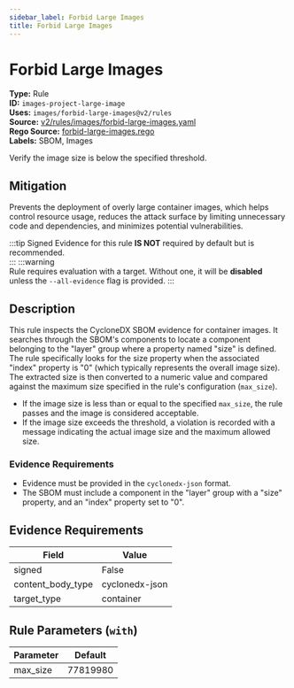 ```yaml
---
sidebar_label: Forbid Large Images
title: Forbid Large Images
---  
```

# Forbid Large Images  
**Type:** Rule  
**ID:** `images-project-large-image`  
**Uses:** `images/forbid-large-images@v2/rules`  
**Source:** [v2/rules/images/forbid-large-images.yaml](https://github.com/scribe-public/sample-policies/blob/main/v2/rules/images/forbid-large-images.yaml)  
**Rego Source:** [forbid-large-images.rego](https://github.com/scribe-public/sample-policies/blob/main/v2/rules/images/forbid-large-images.rego)  
**Labels:** SBOM, Images  

Verify the image size is below the specified threshold.


## Mitigation  
Prevents the deployment of overly large container images, which helps control resource usage, reduces the attack surface by limiting unnecessary code and dependencies, and minimizes potential vulnerabilities.


:::tip 
Signed Evidence for this rule **IS NOT** required by default but is recommended.  
::: 
:::warning  
Rule requires evaluation with a target. Without one, it will be **disabled** unless the `--all-evidence` flag is provided.
::: 

## Description  
This rule inspects the CycloneDX SBOM evidence for container images. It searches through the SBOM's components
to locate a component belonging to the "layer" group where a property named "size" is defined. The rule specifically
looks for the size property when the associated "index" property is "0" (which typically represents the overall image size).
The extracted size is then converted to a numeric value and compared against the maximum size specified in the rule's configuration (`max_size`).

- If the image size is less than or equal to the specified `max_size`, the rule passes and the image is considered acceptable.
- If the image size exceeds the threshold, a violation is recorded with a message indicating the actual image size and the maximum allowed size.

### **Evidence Requirements**

- Evidence must be provided in the `cyclonedx-json` format.
- The SBOM must include a component in the "layer" group with a "size" property, and an "index" property set to "0".


## Evidence Requirements  
| Field | Value |
|-------|-------|
| signed | False |
| content_body_type | cyclonedx-json |
| target_type | container |

## Rule Parameters (`with`)  
| Parameter | Default |
|-----------|---------|
| max_size | 77819980 |
